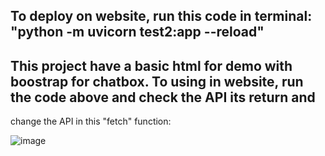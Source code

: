 ## To deploy on website, run this code in terminal: "python -m uvicorn test2:app --reload"

## This project have a basic html for demo with boostrap for chatbox. To using in website, run the code above and check the API its return and 
change the API in this "fetch" function:

![image](https://github.com/user-attachments/assets/d20af037-298d-45d7-8672-4e6d807d25dc)
